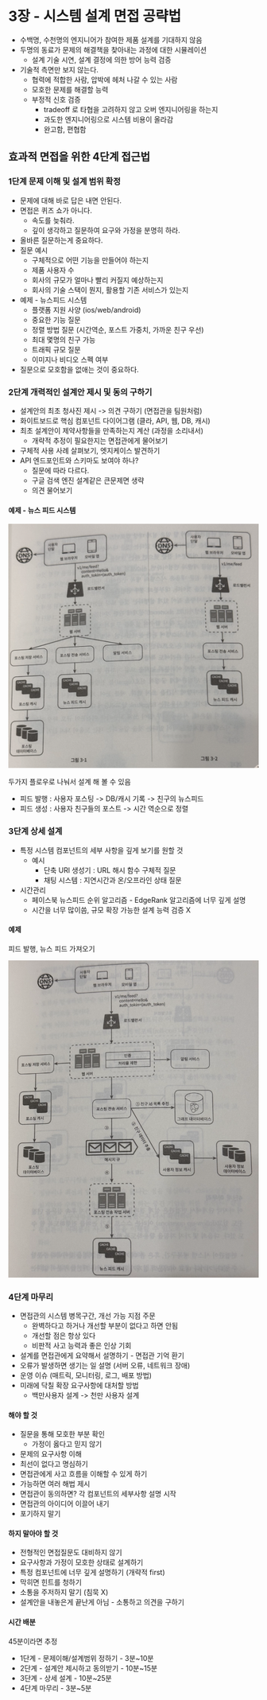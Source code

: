 # 3장 - 시스템 설계 면접 공략법
* 수백명, 수천명의 엔지니어가 참여한 제품 설계를 기대하지 않음
* 두명의 동료가 문제의 해결책을 찾아내는 과정에 대한 시뮬레이션
  * 설계 기술 시연, 설계 결정에 의한 방어 능력 검증
* 기술적 측면만 보지 않는다.
  * 협력에 적합한 사람, 압박에 헤처 나갈 수 있는 사람
  * 모호한 문제를 해결할 능력
  * 부정적 신호 검증
    * tradeoff 로 타협을 고려하지 않고 오버 엔지니어링을 하는지
    * 과도한 엔지니어링으로 시스템 비용이 올라감
    * 완고함, 편협함

## 효과적 면접을 위한 4단계 접근법

### 1단계 문제 이해 및 설계 범위 확정
* 문제에 대해 바로 답은 내면 안된다.
* 면접은 퀴즈 쇼가 아니다.
  * 속도를 늦춰라.
  * 깊이 생각하고 질문하여 요구와 가정을 분명히 하라.
* 올바른 질문하는게 중요하다.
* 질문 예시
  * 구체적으로 어떤 기능을 만들어야 하는지
  * 제품 사용자 수
  * 회사의 규모가 얼마나 빨리 커질지 예상하는지
  * 회사의 기술 스택이 뭔지, 활용할 기존 서비스가 있는지
* 예제 - 뉴스피드 시스템
  * 플랫폼 지원 사양 (ios/web/android)
  * 중요한 기능 질문
  * 정렬 방법 질문 (시간역순, 포스트 가중치, 가까운 친구 우선)
  * 최대 몇명의 친구 가능
  * 트래픽 규모 질문
  * 이미지나 비디오 스펙 여부
* 질문으로 모호함을 없애는 것이 중요하다.

### 2단계 개력적인 설계안 제시 및 동의 구하기
* 설계안의 최초 청사진 제시 -> 의견 구하기 (면접관을 팀원처럼)
* 화이트보드로 핵심 컴포넌트 다이어그램 (클라, API, 웹, DB, 캐시)
* 최초 설계안이 제약사항들을 만족하는지 계산 (과정을 소리내서)
  * 개략적 추정이 필요한지는 면접관에게 물어보기
* 구체적 사용 사례 살펴보기, 엣지케이스 발견하기
* API 엔드포인트와 스키마도 보여야 하나?
  * 질문에 따라 다르다.
  * 구글 검색 엔진 설계같은 큰문제면 생략
  * 의견 물어보기

#### 예제 - 뉴스 피드 시스템

![](3%EC%9E%A5%20-%20%EC%8B%9C%EC%8A%A4%ED%85%9C%20%EC%84%A4%EA%B3%84%20%EB%A9%B4%EC%A0%91%20%EA%B3%B5%EB%9E%B5%EB%B2%95/image%202.png)

두가지 플로우로 나눠서 설계 해 볼 수 있음

* 피드 발행 : 사용자 포스팅 -> DB/캐시 기록 -> 친구의 뉴스피드
* 피드 생성 : 사용자 친구들의 포스트 -> 시간 역순으로 정렬


### 3단계 상세 설계
* 특정 시스템 컴포넌트의 세부 사항을 깊게 보기를 원할 것
  * 예시
    * 단축 URl 생성기 : URL 해시 함수 구체적 질문
    * 채팅 시스템 : 지연시간과 온/오프라인 상태 질문
* 시간관리 
  * 페이스북 뉴스피드 순위 알고리즘 - EdgeRank 알고리즘에 너무 깊게 설명
  * 시간을 너무 많이씀, 규모 확장 가능한 설계 능력 검증 X

#### 예제

피드 발행, 뉴스 피드 가져오기

![](3%EC%9E%A5%20-%20%EC%8B%9C%EC%8A%A4%ED%85%9C%20%EC%84%A4%EA%B3%84%20%EB%A9%B4%EC%A0%91%20%EA%B3%B5%EB%9E%B5%EB%B2%95/image.png)

### 4단계 마무리
* 면접관의 시스템 병목구간, 개선 가능 지점 주문
  * 완벽하다고 하거나 개선할 부분이 없다고 하면 안됨
  * 개선할 점은 항상 있다
  * 비판적 사고 능력과 좋은 인상 기회
* 설계를 면접관에게 요약해서 설명하기 - 면접관 기억 환기
* 오류가 발생하면 생기는 일 설명 (서버 오류, 네트워크 장애)
* 운영 이슈 (매트릭, 모니터링, 로그, 배포 방법)
* 미래에 닥칠 확장 요구사항에 대처할 방법
  * 백만사용자 설계 -> 천만 사용자 설계

#### 해야 할 것
* 질문을 통해 모호한 부분 확인
  * 가정이 옳다고 믿지 않기
* 문제의 요구사항 이해
* 최선이 없다고 명심하기
* 면접관에게 사고 흐름을 이해할 수 있게 하기
* 가능하면 여러 해법 제시
* 면접관이 동의하면? 각 컴포넌트의 세부사항 설명 시작
* 면접관의 아이디어 이끌어 내기
* 포기하지 말기
  #### 
#### 하지 말아야 할 것
* 전형적인 면접질문도 대비하지 않기
* 요구사항과 가정이 모호한 상태로 설계하기
* 특정 컴포넌트에 너무 깊게 설명하기 (개략적 first)
* 막히면 힌트를 청하기
* 소통을 주저하지 말기 (침묵 X)
* 설계안을 내놓은게 끝난게 아님 - 소통하고 의견을 구하기

#### 시간 배분
45분이라면 추정
* 1단계 - 문제이해/설계범위 정하기 - 3분~10분
* 2단계 - 설계안 제시하고 동의받기 - 10분~15분
* 3단계 - 상세 설계 - 10분~25분
* 4단계 마무리 - 3분~5분
